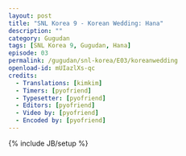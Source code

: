 ```yaml
---
layout: post
title: "SNL Korea 9 - Korean Wedding: Hana"
description: ""
category: Gugudan
tags: [SNL Korea 9, Gugudan, Hana]
episode: 03
permalink: /gugudan/snl-korea/E03/koreanwedding
openload-id: mUIazlXs-qc
credits:
  - Translations: [kimkim]
  - Timers: [pyofriend]
  - Typesetter: [pyofriend]
  - Editors: [pyofriend]
  - Video by: [pyofriend]
  - Encoded by: [pyofriend]
---
```

{% include JB/setup %}
